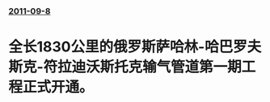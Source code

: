 ### [2011-09-8](/news/2011/09/8/index.md)

##### 
# 全长1830公里的俄罗斯萨哈林-哈巴罗夫斯克-符拉迪沃斯托克输气管道第一期工程正式开通。



